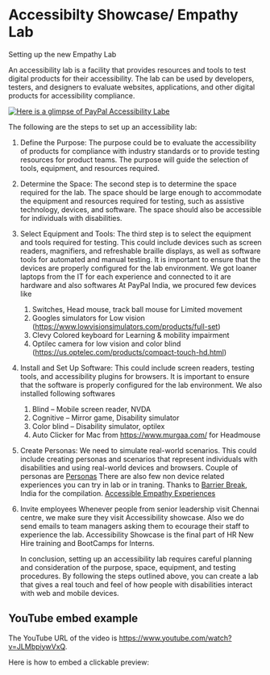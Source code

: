 # Accessibilty Showcase/ Empathy Lab
Setting up the new Empathy Lab

An accessibility lab is a facility that provides resources and tools to test digital products for their accessibility. The lab can be used by developers, testers, and designers to evaluate websites, applications, and other digital products for accessibility compliance. 

[![Here is a glimpse of PayPal Accessibility Labe](https://i.ytimg.com/vi/kH3e24jY47E/hqdefault.jpg)](https://www.youtube.com/watch?v=kH3e24jY47E)



The following are the steps to set up an accessibility lab:

1. Define the Purpose: The purpose could be to evaluate the accessibility of products for compliance with industry standards or to provide testing resources for product teams. The purpose will guide the selection of tools, equipment, and resources required.

2. Determine the Space: The second step is to determine the space required for the lab. The space should be large enough to accommodate the equipment and resources required for testing, such as assistive technology, devices, and software. The space should also be accessible for individuals with disabilities.

3. Select Equipment and Tools: The third step is to select the equipment and tools required for testing. This could include devices such as screen readers, magnifiers, and refreshable braille displays, as well as software tools for automated and manual testing. It is important to ensure that the devices are properly configured for the lab environment.
   We got loaner laptops from the IT for each experience and connected to it are hardware and also softwares
   At PayPal India, we procured few devices like
      1. Switches, Head mouse, track ball mouse for Limited movement
      2. Googles simulators for Low vision (https://www.lowvisionsimulators.com/products/full-set)
      3.  Clevy Colored keyboard for Learning & mobility impairment
      4. Optilec camera for low vision and color blind (https://us.optelec.com/products/compact-touch-hd.html)

4. Install and Set Up Software: 
    This could include screen readers, testing tools, and accessibility plugins for browsers. It is important to ensure that the software is properly configured for the lab environment.
   We also installed following softwares
      1. Blind – Mobile screen reader, NVDA
      2. Cognitive – Mirror game, Disability simulator 
      3. Color blind – Disability  simulator, optilex
      4. Auto Clicker for Mac from https://www.murgaa.com/ for Headmouse 

5. Create Personas: We need to  simulate real-world scenarios. This could include creating personas and scenarios that represent individuals with disabilities and using real-world devices and browsers.
    Couple of personas are [Personas](Personas)
    There are also few non device related experiences you can try in lab or in traning. Thanks to [Barrier Break](https://www.barrierbreak.com/), India for the compilation.
   [Accessible Empathy Experiences](Accessible-Empathy-Experiences.pdf)

6. Invite employees
     Whenever people from senior leadership visit Chennai centre, we make sure they visit Accessibility showcase. Also we do send emails to team managers asking them to ecourage their staff to experience the lab. Accessibility Showcase is the final part of HR New Hire training and BootCamps for Interns. 

     In conclusion, setting up an accessibility lab requires careful planning and consideration of the purpose, space, equipment, and testing procedures. By following the steps outlined above, you can create a lab that gives a real touch and feel of how people with disabilities interact with web and mobile devices. 


## YouTube embed example

The YouTube URL of the video is https://www.youtube.com/watch?v=JLMbpiywVxQ. 

Here is how to embed a clickable preview:


